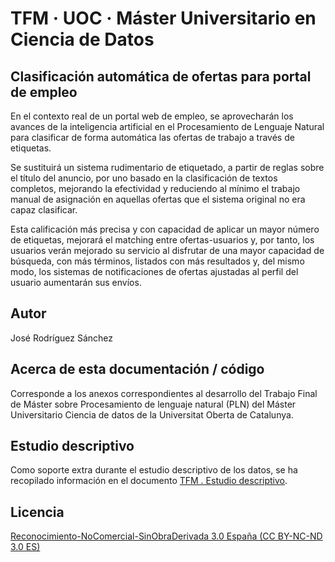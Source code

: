 # TFM · UOC · Máster Universitario en Ciencia de Datos

## Clasificación automática de ofertas para portal de empleo

En el contexto real de un portal web de empleo, se aprovecharán los avances de la inteligencia artificial en el Procesamiento de Lenguaje Natural para clasificar de forma automática las ofertas de trabajo a través de etiquetas.

Se sustituirá un sistema rudimentario de etiquetado, a partir de reglas sobre el título del anuncio, por uno basado en la clasificación de textos completos, mejorando la efectividad y reduciendo al mínimo el trabajo manual de asignación en aquellas ofertas que el sistema original no era capaz clasificar.

Esta calificación más precisa y con capacidad de aplicar un mayor número de etiquetas, mejorará el matching entre ofertas-usuarios y, por tanto, los usuarios verán mejorado su servicio al disfrutar de una mayor capacidad de búsqueda, con más términos, listados con más resultados y, del mismo modo, los sistemas de notificaciones de ofertas ajustadas al perfil del usuario aumentarán sus envíos.


Autor
-----
José Rodríguez Sánchez


Acerca de esta documentación / código
-------------------------------------
Corresponde a los anexos correspondientes al desarrollo del Trabajo Final de Máster sobre Procesamiento de lenguaje natural (PLN) del Máster Universitario Ciencia de datos de la Universitat Oberta de Catalunya.


Estudio descriptivo
-------------------
Como soporte extra durante el estudio descriptivo de los datos, se ha recopilado información en el documento
[TFM . Estudio descriptivo](https://docs.google.com/spreadsheets/d/e/2PACX-1vQFMQfj4Hr4MkGt8LWHtPXxOxn8OHoCSOWzi7ySCNt1qo_N5Z6EwswFA3nlGgaa98a1dVOD1q6e4BV1/pubhtml).

Licencia
--------
<a href="https://creativecommons.org/licenses/by-nc-nd/3.0/es/" title="Reconocimiento-NoComercial-SinObraDerivada 3.0 España (CC BY-NC-ND 3.0 ES)">Reconocimiento-NoComercial-SinObraDerivada 3.0 España (CC BY-NC-ND 3.0 ES)</a>
